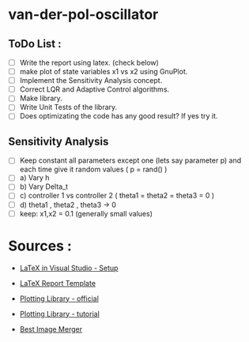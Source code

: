 # van-der-pol-oscillator

## ToDo List :
- [ ] Write the report using latex. (check below)
- [ ] make plot of state variables x1 vs x2 using GnuPlot.
- [ ] Implement the Sensitivity Analysis concept.
- [ ] Correct LQR and Adaptive Control algorithms.
- [ ] Make library.
- [ ] Write Unit Tests of the library.
- [ ] Does optimizating the code has any good result? If yes try it.

## Sensitivity Analysis
- [ ] Keep constant all parameters except one (lets say parameter p) and each time give it random values ( p = rand() )
- [ ] a) Vary h
- [ ] b) Vary Delta_t
- [ ] c) controller 1 vs controller 2 ( theta1 = theta2 = theta3 = 0 )
- [ ] d) theta1 , theta2 , theta3 -> 0
- [ ] keep: x1,x2 = 0.1 (generally small values)

# Sources :

- [LaTeX in Visual Studio - Setup](https://guillaumeblanchet.medium.com/using-latex-in-visual-studio-code-on-windows-121032043dad)

- [LaTeX Report Template](https://www.overleaf.com/learn/latex/How_to_Write_a_Thesis_in_LaTeX_(Part_1)%3A_Basic_Structure)

- [Plotting Library - official](http://www.gnuplot.info/)

- [Plotting Library - tutorial](https://youtu.be/gsLIUtmTs8Q)

- [Best Image Merger](https://www.onlineconverter.com/merge-images)

